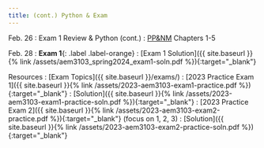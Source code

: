 ```yaml
---
title: (cont.) Python & Exam
---
```

Feb. 26
: Exam 1 Review & Python (cont.)
  : [PP&NM](https://pythonnumericalmethods.berkeley.edu/notebooks/Index.html) Chapters 1-5

Feb. 28
: **Exam 1**{: .label .label-orange}
: [Exam 1 Solution]({{ site.baseurl }}{% link /assets/aem3103_spring2024_exam1-soln.pdf %}){:target="_blank"}

Resources
: [Exam Topics]({{ site.baseurl }}/exams/)
: [2023 Practice Exam 1]({{ site.baseurl }}{% link /assets/2023-aem3103-exam1-practice.pdf %}){:target="_blank"}
   : [Solution]({{ site.baseurl }}{% link /assets/2023-aem3103-exam1-practice-soln.pdf %}){:target="_blank"}
: [2023 Practice Exam 2]({{ site.baseurl }}{% link /assets/2023-aem3103-exam2-practice.pdf %}){:target="_blank"} (focus on 1, 2, 3)
   : [Solution]({{ site.baseurl }}{% link /assets/2023-aem3103-exam2-practice-soln.pdf %}){:target="_blank"}

